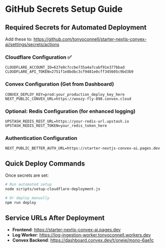 # GitHub Secrets Setup Guide

## Required Secrets for Automated Deployment

Add these to: https://github.com/tonyoconnell/starter-nextjs-convex-ai/settings/secrets/actions

### Cloudflare Configuration ✅
```
CLOUDFLARE_ACCOUNT_ID=627e0c7ccbe735a4a7cabf91e377bbad
CLOUDFLARE_API_TOKEN=2751f1e8bdbc3cf9481e0cff345605c9bd3b9
```

### Convex Configuration (Get from Dashboard)
```
CONVEX_DEPLOY_KEY=prod:your_production_deploy_key_here
NEXT_PUBLIC_CONVEX_URL=https://woozy-fly-898.convex.cloud
```

### Optional: Redis Configuration (for enhanced logging)
```
UPSTASH_REDIS_REST_URL=https://your-redis-url.upstash.io
UPSTASH_REDIS_REST_TOKEN=your_redis_token_here
```

### Authentication Configuration  
```
NEXT_PUBLIC_BETTER_AUTH_URL=https://starter-nextjs-convex-ai.pages.dev
```

## Quick Deploy Commands

Once secrets are set:

```bash
# Run automated setup
node scripts/setup-cloudflare-deployment.js

# Or deploy manually
npm run deploy
```

## Service URLs After Deployment

- **Frontend**: https://starter-nextjs-convex-ai.pages.dev
- **Log Worker**: https://log-ingestion-worker.tonyoconnell.workers.dev  
- **Convex Backend**: https://dashboard.convex.dev/t/oneie/mono-6ae1c